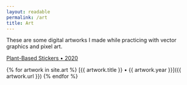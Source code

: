 ```yaml
---
layout: readable
permalink: /art
title: Art
---
```

These are some digital artworks I made while practicing with vector graphics and pixel art.

[Plant-Based Stickers • 2020](/plantbasedstickers)

{% for artwork in site.art %}
[{{ artwork.title }} • {{ artwork.year }}]({{ artwork.url }})
{% endfor %}
